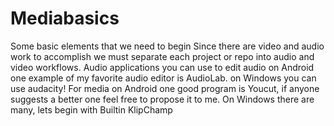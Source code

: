 # Mediabasics
Some basic elements that we need to begin
Since there are video and audio work to accomplish we must separate each project or repo into audio and video workflows.
Audio applications you can use to edit audio on Android one example of my favorite audio editor is AudioLab. 
on Windows you can use audacity!
For media on Android one good program is Youcut, if anyone suggests a better one feel free to propose it to me.
On Windows there are many, lets begin with Builtin KlipChamp
